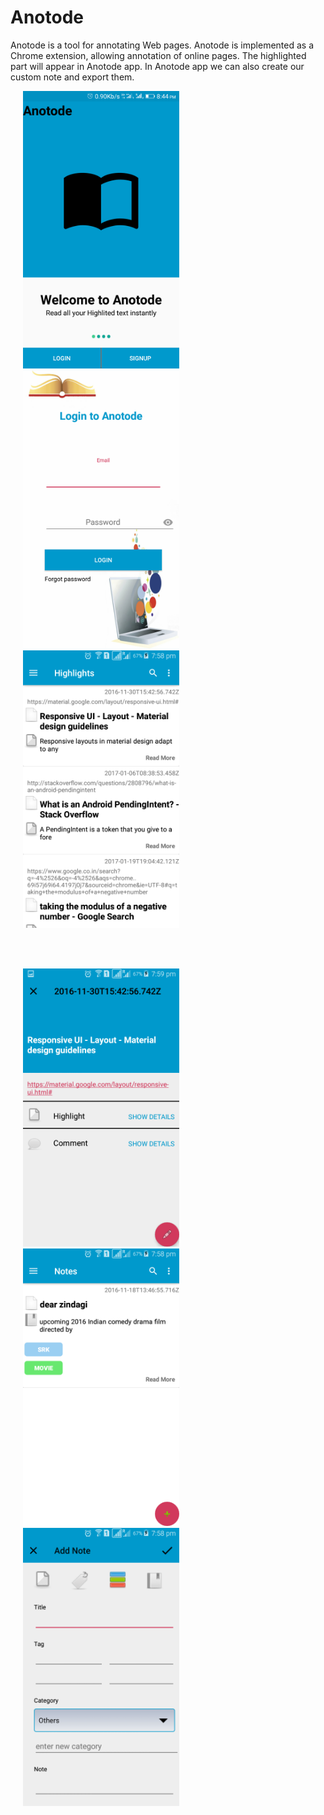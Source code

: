 # Anotode

Anotode is a tool for annotating Web pages. 
Anotode is implemented as a Chrome extension, allowing annotation of online pages. 
The highlighted part will appear in Anotode app. 
In Anotode app we can also create our custom note and export them.

<p float="left">
  <img src="https://github.com/Chahatj/Anotode/blob/master/screenshots/Screenshot_20170326-204444.png" width="250" hspace="20" />
  <img src="https://github.com/Chahatj/Anotode/blob/master/screenshots/Screenshot_20170326-204504.png" width="250" hspace="20" />
  <img src="https://github.com/Chahatj/Anotode/blob/master/screenshots/Screenshot_2017-02-28-19-58-42.png" width="250" hspace="20" />
</p>
<br /> <br />
<p float="left">
  <img src="https://github.com/Chahatj/Anotode/blob/master/screenshots/Screenshot_2017-02-28-19-59-14.png" width="250" hspace="20" />
  <img src="https://github.com/Chahatj/Anotode/blob/master/screenshots/Screenshot_2017-02-28-19-58-50.png" width="250" hspace="20" />
  <img src="https://github.com/Chahatj/Anotode/blob/master/screenshots/Screenshot_2017-02-28-19-58-59.png" width="250" hspace="20" />
</p>
